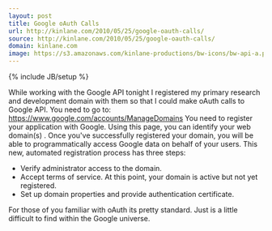 ```yaml
---
layout: post
title: Google oAuth Calls
url: http://kinlane.com/2010/05/25/google-oauth-calls/
source: http://kinlane.com/2010/05/25/google-oauth-calls/
domain: kinlane.com
image: https://s3.amazonaws.com/kinlane-productions/bw-icons/bw-api-a.png
---
```

{% include JB/setup %}

<p>
     While working with the Google API tonight I registered my primary research and development domain with them so that I could make oAuth calls to Google API. You need to go to: <a href="https://www.google.com/accounts/ManageDomains">https://www.google.com/accounts/ManageDomains</a> You need to register your application with Google. Using this page, you can identify your web domain(s) . Once you've successfully registered your domain, you will be able to programmatically access Google data on behalf of your users. This new, automated registration process has three steps:
</p>
<ul class="mainlist">
     <li>Verify administrator access to the domain.
     </li>
     <li>Accept terms of service. At this point, your domain is active but not yet registered.
     </li>
     <li>Set up domain properties and provide authentication certificate.
     </li>
</ul>
<p>
     For those of you familiar with oAuth its pretty standard. Just is a little difficult to find within the Google universe.
</p>